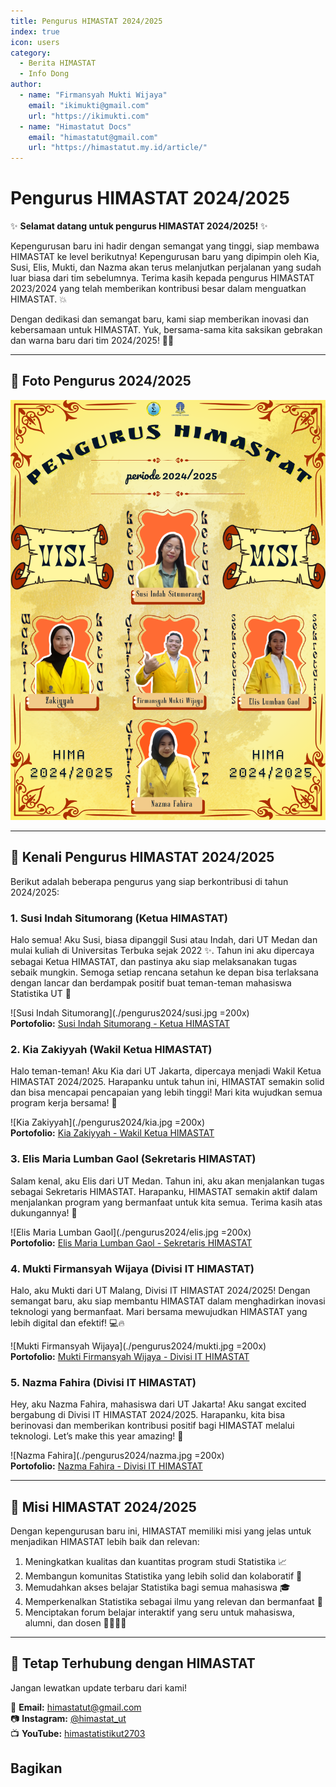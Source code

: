 ```yaml
--- 
title: Pengurus HIMASTAT 2024/2025
index: true
icon: users
category:
  - Berita HIMASTAT
  - Info Dong
author:
  - name: "Firmansyah Mukti Wijaya"
    email: "ikimukti@gmail.com"
    url: "https://ikimukti.com"
  - name: "Himastatut Docs"
    email: "himastatut@gmail.com"
    url: "https://himastatut.my.id/article/"
--- 
```


# Pengurus HIMASTAT 2024/2025

✨ **Selamat datang untuk pengurus HIMASTAT 2024/2025!** ✨

Kepengurusan baru ini hadir dengan semangat yang tinggi, siap membawa HIMASTAT ke level berikutnya! Kepengurusan baru yang dipimpin oleh Kia, Susi, Elis, Mukti, dan Nazma akan terus melanjutkan perjalanan yang sudah luar biasa dari tim sebelumnya. Terima kasih kepada pengurus HIMASTAT 2023/2024 yang telah memberikan kontribusi besar dalam menguatkan HIMASTAT. 💥

Dengan dedikasi dan semangat baru, kami siap memberikan inovasi dan kebersamaan untuk HIMASTAT. Yuk, bersama-sama kita saksikan gebrakan dan warna baru dari tim 2024/2025! 💪💫

--- 

## 📸 Foto Pengurus 2024/2025

![Banner Pengurus HIMASTAT 2024/2025](./pengurus2024/banner.png)

--- 

## 🌟 Kenali Pengurus HIMASTAT 2024/2025

Berikut adalah beberapa pengurus yang siap berkontribusi di tahun 2024/2025:

### 1. **Susi Indah Situmorang (Ketua HIMASTAT)**

Halo semua! Aku Susi, biasa dipanggil Susi atau Indah, dari UT Medan dan mulai kuliah di Universitas Terbuka sejak 2022 ✨. Tahun ini aku dipercaya sebagai Ketua HIMASTAT, dan pastinya aku siap melaksanakan tugas sebaik mungkin. Semoga setiap rencana setahun ke depan bisa terlaksana dengan lancar dan berdampak positif buat teman-teman mahasiswa Statistika UT 🌟

![Susi Indah Situmorang](./pengurus2024/susi.jpg =200x)  
**Portofolio:** [Susi Indah Situmorang - Ketua HIMASTAT](/jepret/jepret2024/portofolio/MHS044845085.md)

### 2. **Kia Zakiyyah (Wakil Ketua HIMASTAT)**

Halo teman-teman! Aku Kia dari UT Jakarta, dipercaya menjadi Wakil Ketua HIMASTAT 2024/2025. Harapanku untuk tahun ini, HIMASTAT semakin solid dan bisa mencapai pencapaian yang lebih tinggi! Mari kita wujudkan semua program kerja bersama! 💫

![Kia Zakiyyah](./pengurus2024/kia.jpg =200x)  
**Portofolio:** [Kia Zakiyyah - Wakil Ketua HIMASTAT](/jepret/jepret2024/portofolio/MHS043164149.md)

### 3. **Elis Maria Lumban Gaol (Sekretaris HIMASTAT)**

Salam kenal, aku Elis dari UT Medan. Tahun ini, aku akan menjalankan tugas sebagai Sekretaris HIMASTAT. Harapanku, HIMASTAT semakin aktif dalam menjalankan program yang bermanfaat untuk kita semua. Terima kasih atas dukungannya! 🎯

![Elis Maria Lumban Gaol](./pengurus2024/elis.jpg =200x)  
**Portofolio:** [Elis Maria Lumban Gaol - Sekretaris HIMASTAT](/jepret/jepret2024/portofolio/MHS044875482.md)

### 4. **Mukti Firmansyah Wijaya (Divisi IT HIMASTAT)**

Halo, aku Mukti dari UT Malang, Divisi IT HIMASTAT 2024/2025! Dengan semangat baru, aku siap membantu HIMASTAT dalam menghadirkan inovasi teknologi yang bermanfaat. Mari bersama mewujudkan HIMASTAT yang lebih digital dan efektif! 💻🔥

![Mukti Firmansyah Wijaya](./pengurus2024/mukti.jpg =200x)  
**Portofolio:** [Mukti Firmansyah Wijaya - Divisi IT HIMASTAT](/jepret/jepret2024/portofolio/MHS050900568.md)

### 5. **Nazma Fahira (Divisi IT HIMASTAT)**

Hey, aku Nazma Fahira, mahasiswa dari UT Jakarta! Aku sangat excited bergabung di Divisi IT HIMASTAT 2024/2025. Harapanku, kita bisa berinovasi dan memberikan kontribusi positif bagi HIMASTAT melalui teknologi. Let’s make this year amazing! 🚀

![Nazma Fahira](./pengurus2024/nazma.jpg =200x)  
**Portofolio:** [Nazma Fahira - Divisi IT HIMASTAT](/jepret/jepret2024/portofolio/MHS053284089.md)

--- 

## 🎯 Misi HIMASTAT 2024/2025

Dengan kepengurusan baru ini, HIMASTAT memiliki misi yang jelas untuk menjadikan HIMASTAT lebih baik dan relevan:

1. Meningkatkan kualitas dan kuantitas program studi Statistika 📈
2. Membangun komunitas Statistika yang lebih solid dan kolaboratif 🤝
3. Memudahkan akses belajar Statistika bagi semua mahasiswa 🎓
4. Memperkenalkan Statistika sebagai ilmu yang relevan dan bermanfaat 🌟
5. Menciptakan forum belajar interaktif yang seru untuk mahasiswa, alumni, dan dosen 👨‍🎓👩‍🏫

--- 

## 🔗 Tetap Terhubung dengan HIMASTAT

Jangan lewatkan update terbaru dari kami!

📧 **Email:** himastatut@gmail.com  
📷 **Instagram:** [@himastat_ut](https://instagram.com/himastat_ut)  
📺 **YouTube:** [himastatistikut2703](https://youtube.com/@himastat_ut)


## Bagikan
<Share colorful />
<GitContributors />
<GitChangelog />